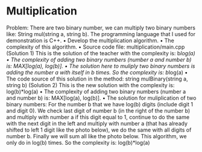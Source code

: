# Multiplication
Problem: There are two binary number, we can multiply two binary numbers like: String mul(string a, string b). The programming language that I used for demonstration is C++.
• Develop the multiplication algorithm.
• The complexity of this algorithm.
• Source code file: multiplication/main.cpp
(Solution 1) This is the solution of the teacher with the complexity is: b*log(a)
• The complexity of adding two binary numbers (number a and number b) is: MAX[log(a), log(b)].
• The solution here to muliply two binary numbers is adding the number a with itself in b times. So the complexity is: b*log(a)
• The code source of this solution in the method: string mulBinary(string a, string b)
(Solution 2) This is the new solution with the complexity is: log(b)*log(a)
• The complexity of adding two binary numbers (number a and number b) is: MAX[log(a), log(b)].
• The solution for muliplication of two binary numbers: For the number b that we have log(b) digits (include digit 1 and digit 0). We check last digit of number b (in the right of the number b) and multiply with number a if this digit equal to 1, continue to do the same with the next digit in the left and multiply with number a (that has already shifted to left 1 digit like the photo below), we do the same with all digits of number b. Finally we will sum all like the photo below. This algorithm, we only do in log(b) times. So the complexity is: log(b)*log(a)
